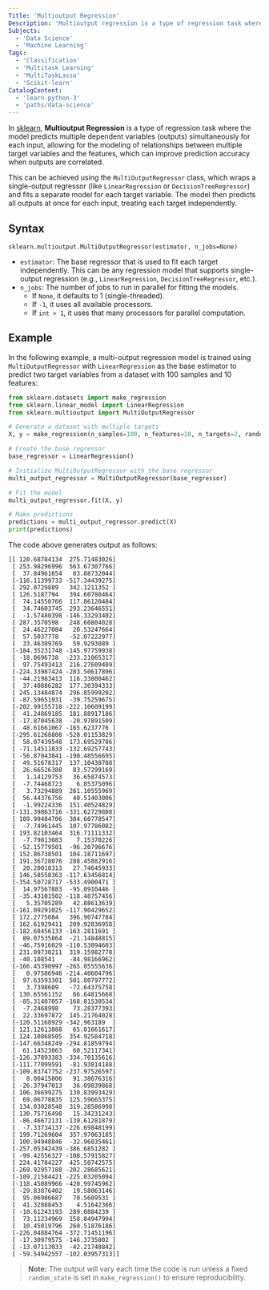 ```yaml
---
Title: 'Multioutput Regression'
Description: 'Multioutput regression is a type of regression task where the model predicts multiple dependent variables (outputs) simultaneously for each input.'
Subjects:
  - 'Data Science'
  - 'Machine Learning'
Tags:
  - 'Classification'
  - 'Multitask Learning'
  - 'MultiTaskLasso'
  - 'Scikit-learn'
CatalogContent:
  - 'learn-python-3'
  - 'paths/data-science'
---
```


In [sklearn](https://www.codecademy.com/resources/docs/sklearn), **Multioutput Regression** is a type of regression task where the model predicts multiple dependent variables (outputs) simultaneously for each input, allowing for the modeling of relationships between multiple target variables and the features, which can improve prediction accuracy when outputs are correlated.

This can be achieved using the `MultiOutputRegressor` class, which wraps a single-output regressor (like `LinearRegression` or `DecisionTreeRegressor`) and fits a separate model for each target variable. The model then predicts all outputs at once for each input, treating each target independently.

## Syntax

```pseudo
sklearn.multioutput.MultiOutputRegressor(estimator, n_jobs=None)
```

- `estimator`: The base regressor that is used to fit each target independently. This can be any regression model that supports single-output regression (e.g., `LinearRegression`, `DecisionTreeRegressor`, etc.).
- `n_jobs`: The number of jobs to run in parallel for fitting the models.
  - If `None`, it defaults to 1 (single-threaded).
  - If `-1`, it uses all available processors.
  - If `int > 1`, it uses that many processors for parallel computation.

## Example

In the following example, a multi-output regression model is trained using `MultiOutputRegressor` with `LinearRegression` as the base estimator to predict two target variables from a dataset with 100 samples and 10 features:

```py
from sklearn.datasets import make_regression
from sklearn.linear_model import LinearRegression
from sklearn.multioutput import MultiOutputRegressor

# Generate a dataset with multiple targets
X, y = make_regression(n_samples=100, n_features=10, n_targets=2, random_state=42)

# Create the base regressor
base_regressor = LinearRegression()

# Initialize MultiOutputRegressor with the base regressor
multi_output_regressor = MultiOutputRegressor(base_regressor)

# Fit the model
multi_output_regressor.fit(X, y)

# Make predictions
predictions = multi_output_regressor.predict(X)
print(predictions)
```

The code above generates output as follows:

```shell
[[ 120.68784134  275.71483026]
 [ 253.98296996  563.67307766]
 [  37.84961654   83.88732044]
 [-116.11399733 -517.34439275]
 [ 292.0729889   342.1211352 ]
 [ 126.5187794   394.60780464]
 [  74.14550766  117.86120484]
 [  34.74603745  293.23646551]
 [  -1.57480398 -146.33293402]
 [ 287.3570598   248.60804028]
 [  24.46227084   20.53247664]
 [  57.5037778   -52.07222977]
 [  33.46389769   59.9293089 ]
 [-184.35231748 -145.97759938]
 [ -18.0696738  -233.21065317]
 [  97.75493413  216.27609409]
 [-224.33987424 -283.50617896]
 [ -44.21983413  116.33800462]
 [  37.40886282  177.30394333]
 [ 245.13484874  296.85999202]
 [ -87.59651931  -39.75259675]
 [-202.99155718 -222.10609199]
 [  41.24869185  181.88917186]
 [ -17.87045638  -20.97891509]
 [  48.61661067 -165.6237776 ]
 [-295.61268808 -528.01153829]
 [  58.07439548  173.69529786]
 [ -71.14511833 -132.69257743]
 [ -56.87043841 -190.48556695]
 [  49.51678317  137.10430708]
 [  26.66526388   83.57299169]
 [   1.14129753   36.65874573]
 [  -7.74468723    6.85375096]
 [   3.73294889  261.10555969]
 [  56.44376756   40.51403006]
 [  -1.99224336  151.40524829]
 [-131.39863716 -331.62729808]
 [ 109.99484706  384.60778547]
 [  -7.74961445  107.97786082]
 [ 193.82103464  316.71111332]
 [  -7.79813083    7.15370226]
 [ -52.15779501  -96.20796676]
 [ 152.86738501  104.18711697]
 [ 191.36728076  288.45882916]
 [  20.20018313   27.74645933]
 [ 146.58558363 -117.63456814]
 [-354.50728717 -533.4900471 ]
 [  14.97567883  -95.0910446 ]
 [ -35.43101502 -118.48757456]
 [   5.35705289   42.88613639]
 [-161.09291025 -117.90429652]
 [ 172.2775084   396.90747784]
 [ 162.61929411  209.92836958]
 [-182.68456133 -163.2811691 ]
 [  89.07535864  -21.14848815]
 [ -46.75916029 -110.53894603]
 [ 231.09730211  319.15982778]
 [ -40.108541    -84.98166962]
 [-166.45390997 -265.05555636]
 [   0.97586946 -214.40604796]
 [  97.63593301  501.80797772]
 [   3.7398609   -72.64375758]
 [ 130.65561152   66.64815668]
 [ -85.31407057 -168.81530534]
 [  -7.2468998    73.28377393]
 [  22.33697872  145.21764028]
 [-120.51168929 -342.963189  ]
 [ 121.12613888   65.01661617]
 [ 124.10868505  354.92584718]
 [-147.66348249 -294.81859794]
 [  61.14523063   60.52117341]
 [-126.37893383 -334.70135616]
 [-111.77099591  -81.93814188]
 [-109.83747752 -237.97526597]
 [   8.00415806   91.38676316]
 [ -26.37947013   36.09839868]
 [ 106.36699275  130.83993429]
 [  69.06778835  125.59665375]
 [ 134.03028548  319.28586998]
 [ 130.75716498   15.34231243]
 [ -86.46672131 -139.61281879]
 [  -7.33734137 -226.69848199]
 [ 199.71269604  357.97063185]
 [ 100.94948846  -32.96835461]
 [-257.05342439 -386.6851282 ]
 [ -99.42556327 -108.57915827]
 [ 224.41784227  425.50742575]
 [-269.92957188 -202.28685621]
 [-109.21584421 -225.03205094]
 [-118.45089966 -420.99745962]
 [ -29.83876402   19.58063146]
 [  95.06986687   70.5609531 ]
 [  41.32888453    4.51642366]
 [ -10.61243193  289.0884239 ]
 [  73.11234969  158.84947994]
 [  10.45019796  260.51876186]
 [-226.04884764 -372.71451196]
 [ -17.30979575 -146.3735002 ]
 [ -13.07113033  -42.21748842]
 [ -59.54942557 -102.03957313]]
```

> **Note:** The output will vary each time the code is run unless a fixed `random_state` is set in `make_regression()` to ensure reproducibility.
